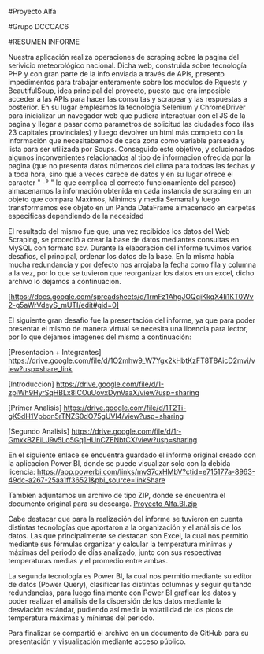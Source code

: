

#Proyecto Alfa

#Grupo DCCCAC6



#RESUMEN INFORME

Nuestra aplicación realiza operaciones de scraping sobre la pagina del serivicio meteorológico nacional. Dicha web, construida sobre tecnología PHP y con gran parte de la info enviada a través de APIs, presento impedimentos para trabajar enteramente sobre los modulos de Rquests y BeautifulSoup, idea principal del proyecto, puesto que era imposible acceder a las APIs para hacer las consultas y scrapear y las respuestas a posterior. En su lugar empleamos la tecnología Selenium y ChromeDriver para inicializar un navegador web que pudiera interactuar con el JS de la pagina y llegar a pasar como parametros de solicitud las ciudades foco (las 23 capitales provinciales) y luego devolver un html más completo con la información que necesitabamos de cada zona como variable parseada y lista para ser utilizada por Soups. Conseguido este objetivo, y solucionados algunos inconvenientes relacionados al tipo de informacion ofrecida por la pagina (que no presenta datos númercos del clima para todoas las fechas y a toda hora, sino que a veces carece de datos y en su lugar ofrece el caracter " -° " lo que complica el correcto funcionamiento del parseo) almacenamos la información obtenida en cada instancia de scraping en un objeto que compara Maximos, Minimos y media Semanal y luego transformamos ese objeto en un Panda DataFrame almacenado en carpetas especificas dependiendo de la necesidad 


El resultado del mismo fue que, una vez recibidos los datos del Web Scraping, se procedió a crear la base de datos mediantes consultas en MySQL con formato scv.
Durante la elaboración del informe tuvimos varios desafíos, el principal, ordenar los datos de la base. En la misma había mucha 
redundancia y por defecto nos arrojaba la fecha como fila y columna a la vez, por lo que se tuvieron que reorganizar los datos en un excel, dicho archivo lo 
dejamos a continuación.
 
[https://docs.google.com/spreadsheets/d/1rmFz1AhgJOQqiKkqX4Ii1KT0Wv2-g5aWrVdeyS_mUTI/edit#gid=0]

El siguiente gran desafío fue la presentación del informe, ya que para poder presentar el mismo de manera virtual se necesita una licencia 
para lector, por lo que dejamos imagenes del mismo a continuación: 


[Presentacion + Integrantes]   https://drive.google.com/file/d/1O2mhw9_W7Ygx2kHbtKzFT8T8AicD2mvi/view?usp=share_link

[Introduccion]   https://drive.google.com/file/d/1-zplWh9HyrSqHBLx8ICOuUovxDynVaaX/view?usp=sharing

[Primer Analisis]  https://drive.google.com/file/d/1T2Ti-gK5dH1Vpbon5rTNZS0dO75gUVI4/view?usp=sharing

[Segundo Analisis]  https://drive.google.com/file/d/1r-GmxkBZEiLJ9v5Lo5Gq1HUnCZENbtCX/view?usp=sharing


En el siguiente enlace se encuentra guardado el informe original creado con la aplicacion Power BI, donde se puede visualizar solo con la debida licencia: 
https://app.powerbi.com/links/mvS7cxHMbV?ctid=e715177a-8963-49dc-a267-25aa1ff36521&pbi_source=linkShare

Tambien adjuntamos un archivo de tipo ZIP, donde se encuentra el documento original para su descarga. 
[Proyecto Alfa.BI.zip](https://github.com/ispc-programador2022/DCCCAC6/files/10041669/Proyecto.Alfa.BI.zip)


Cabe destacar que para la realización del informe se tuvieron en cuenta distintas tecnologías que aportaron a la organización y el análisis de los datos. Las que principalmente se destacan son Excel, la cual nos permitio mediante sus fórmulas organizar y calcular la temperatura mínimas y máximas del periodo de días analizado, junto con sus respectivas temperaturas medias y el promedio entre ambas.

La segunda tecnología es Power BI, la cual nos permitio mediante su editor de datos (Power Query), clasificar las distintas columnas y seguir quitando redundancias, para luego finalmente con Power BI graficar los datos y poder realizar el análisis de la dispersión de los datos mediante la desviación estándar, pudiendo así medir la volatilidad de los picos de temperatura máximas y mínimas del periodo.

Para finalizar se compartió el archivo en un documento de GitHub para su presentación y visualización mediante acceso público.
 












